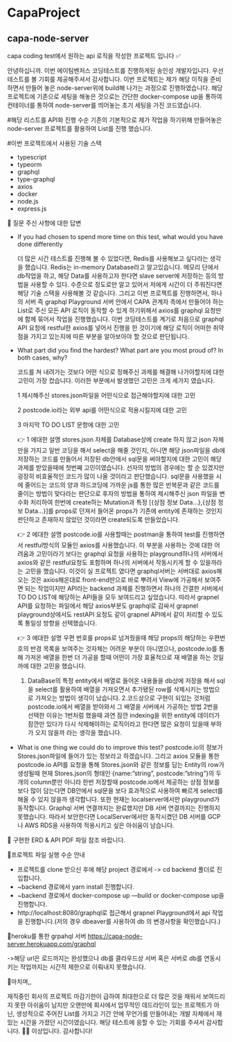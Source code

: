 # CapaProject
## capa-node-server

capa coding test에서 원하는 api 로직을 작성한 프로젝트 입니다 ✅

안녕하십니까. 이번 에이팀벤처스 코딩테스트를 진행하게된 송인성 개발자입니다. 우선 테스트를 볼 기회를 제공해주셔서 감사합니다.
이번 프로젝트는 제가 해당 이직을 준비하면서 만들어 놓은 node-server위에 build해 나가는 과정으로 진행하였습니다.
해당 프로젝트에 기존으로 세팅을 해놓은 것으로는 간단한 docker-compose up을 통하여 컨테이너를 통하여 node-server를 띄어놓는 초기 세팅을 가진 코드였습니다.

#해당 리스트를 API화 진행 수순
기존의 기본적으로 제가 작업을 하기위해 만들어놓은 node-server 프로젝트를 활용하여 List를 진행 했습니다.

#이번 프로젝트에서 사용된 기술 스택
- typescript
- typeorm
- graphql
- type-graphql
- axios
- docker
- node.js
- express.js



📌 질문 주신 사항에 대한 답변
- If you had chosen to spend more time on this test, what would you have done differently

  더 많은 시간 테스트를 진행해 볼 수 있었다면, Redis를 사용해보고 싶다라는 생각을 했습니다. Redis는 in-memory Database라고 알고있습니다. 메모리 단에서 db작업을 하고, 해당 Data를 사용하고자
  한다면 slave server에 저장하는 등의 방법을 사용할 수 있다. 수준으로 정도로만 알고 있어서 저에게 시간이 더 주워진다면 해당 기술 스택을 사용해볼 것 같습니다.
  그리고 이번 프로젝트를 진행하면서, 하나의 서버 즉 graphql Playground 서버 안에서 CAPA 관계자 측에서 만들어야 하는 List로 주신 모든 API 로직이 동작할 수 있게 하기위해서 axios를 graphql 요청딴에
  함께 묶어서 작업을 진행했습니다. 이번 코딩테스트를 계기로 처음으로 graphql API 요청에 restful한 axios를 넣어서 진행을 한 것이기에 해당 로직이 어떠한 취약점을 가지고 있는지에 따른 부분을 알아보아야 할
  것으로 판단됩니다.
  
- What part did you find the hardest? What part are you most proud of? In both cases, why?
 
  코드를 쳐 내려가는 것보다 어떤 식으로 정해주신 과제를 해결해 나가야할지에 대한 고민이 가장 컸습니다. 이러한 부분에서 발생했던 고민은 크게 세가지 였습니다.
 
  1 제시해주신 stores.json파일을 어떤식으로 접근해야할지에 대한 고민
  
  2 postcode.io라는 외부 api를 어떤식으로 적용시킬지에 대한 고민
  
  3 마지막 TO DO LIST 문항에 대한 고민
  
   👉 1 에대한 설명
      stores.json 자체를 Database상에 create 하지 않고 json 자체만을 가지고 일반 코딩을 해서 select을 해줄 것인지, 
      아니면 해당 json파일을 db에 저장하는 코드를 만들어서 저장된 db안에서 sql문을 써야할지에 대한 고민이 해당 과제를 받았을때에 첫번째 고민이였습니다.
      선자의 방법의 경우에는 할 순 있겠지만 굉장히 비효율적인 코드가 많이 나올 것이라고 판단했습니다. sql문을 사용했을 시에 줄어드는 코드의 양과 하드코딩에 가까운 js를 통한 많은 반복문과 같은
      코드를 줄이는 방법이 맞다라는 판단으로 후자의 방법을 통하여 제시해주신 json 파일을 변수화 처리하여 한번에 create하는 Mutation과 특정 [{상점 정보 Data…},{상점 정보 Data…}]를 props로 던져서
      들어온 props가 기존에 entity에 존재하는 것인지 판단하고 존재하지 않았던 것이라면 create되도록 만들었습니다.

   👉 2 에대한 설명
	postcode.io를 사용할때는 postman을 통하여 test를 진행하면서 restful방식의 모듈인 axios를 사용했습니다. 이 부분을 사용하는 것에 대한 어려움과 고민이라기 보다는 graphql 요청을 사용하는 playground하나의 서버에서
	axios와 같은 restful요청도 포함하며 하나의 서버에서 작동시키게 할 수 있을까라는 고민을 했습니다. 이것이 실 프로젝트 였다면 graphql서버는 서버대로 axios해오는 것은 axios해온대로 front-end딴으로 바로 뿌려서 View에
	가공해서 보여주면 되는 작업이지만 API라는 backend 과제를 진행하면서 하나의 간결한 서버에서 TO DO LIST에 해당하는 API들을 모두 보여드리고 싶었습니다.
	따라서 grapnel API를 요청하는 파일에서 해당 axios부분도 graphql로 감싸서 grapnel playground상에서도 restAPI 요청도 같이 grapnel API에서 같이 처리할 수 있도록 통일성 방향을 선택했습니다.
   
    👉 3 에대한 설명
	 우편 번호를 props로 넘겨줬을때 해당 props의 해당하는 우편번호의 반경 목록을 보여주는 것자체는 어려운 부분이 아니였으나, postcode.io를 통해 가져온 배열을 한번 더 가공을 할때 어떤이 가장 효율적으로
	 재 배열을 하는 것일까에 대한 고민을 했습니다.
	 1. DataBase의 특정 entity에서 배열로 들어온 내용들을 db상에 저장을 해서 sql을 select를 활용하여 배열을 가져오면서 추가됐된 row를 삭제시키는 방법으로 가져오는 방법이 생각이 났습니다.
	 2.코드상으로 구현이 되있는 것처럼 postcode.io에서 배열을 받아와서 그 배열을 서버에서 가공하는 방법
	 2번을 선택한 이유는 1번처럼 했을때 과연 잠깐 indexing을 위한 entity에 데이터가 잠깐만 있다가 다시 삭제해야하는 로직이라고 한다면 많은 요청이 있을때 부하가 오지 않을까 라는 생각을 했습니다. 
  


- What is one thing we could do to improve this test?
 postcode.io의 정보가 Stores.json파일에 들어가 있는 정보라고 하겠습니다. 그리고 axios 모듈을 통한 postcode.io API를 요청을 통해 Stores.json와 같은 정보를 담는 Entity의 row가 생성될때
 현재 Stores.json의 형태인 {name:”string”, postcode:”string”}의 두개의 column뿐만 아니라 한번 저장할때 postcode.io에서 제공하는 상점 정보를 보다 많이 담는다면 DB안에서 sql문을 보다 효과적으로 사용하여
 빠르게 select를 해올 수 있지 않을까 생각합니다.
 또한 현재는 localserver에서만 playground가 동작합니다. Graphql 서버 연결까지는 완료했지만 
DB 서버 연결까지는 진행하지 못했습니다. 따라서 보안한다면 LocalServer에서만 동작시켰던 DB 서버를 GCP나 AWS RDS을 사용하여 적용시키고 싶은 아쉬움이 남습니다.




📌 구현한 ERD & API
PDF 파일 참조 바랍니다.




📌프로젝트 파일 실행 수순 안내
- 프로젝트를 clone 받으신 후에 해당 project 경로에서 -> cd backend 폴더로 진입합니다.
- ~backend 경로에서 yarn install 진행합니다.
- ~backend 경로에서 docker-compose up —build or docker-compose up을 진행합니다.
- http://localhost:8080/graphql로 접근해서 grapnel Playground에서 api 작업을 진행합니다.(저의 경우 dbeaver를 사용하여 db 의 변경사항을 확인했습니다.)




📌heroku를 통한 grpahql 서버
https://capa-node-server.herokuapp.com/graphql

->해당 url은 로드까지는 완성했으나 db를 클라우드상 서버 혹은 서버로 db를 연동시키는 작업까지는 시간적 제한으로 이뤄내지 못했습니다.




📌마치며,,

재직중인 회사의 프로젝트 마감기한이 급하여 최대한으로 더 많은 것을 채워서 보여드리지 못한 아쉬움이 남지만 오랜만에 회사에서 업무적인 데드라인이 있는 프로젝트가 아닌, 생성적으로 주어진 List를 가지고 기간 안에 무언가를 만들어내는 개발 자체에서 재밌는 시간을 가졌던 시간이였습니다. 해당 테스트에 응할 수 있는 기회를 주셔서 감사합니다. 🙆‍♂️ 이상입니다. 감사합니다!
